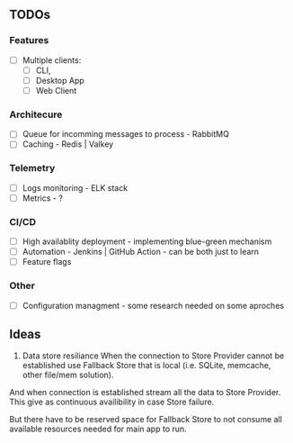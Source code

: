 ## TODOs
### Features
- [ ] Multiple clients:
    - [ ] CLI,
    - [ ] Desktop App
    - [ ] Web Client

### Architecure
- [ ] Queue for incomming messages to process - RabbitMQ
- [ ] Caching - Redis | Valkey

### Telemetry
- [ ] Logs monitoring - ELK stack
- [ ] Metrics - ?

### CI/CD
- [ ] High availablity deployment - implementing blue-green mechanism
- [ ] Automation - Jenkins | GitHub Action - can be both just to learn
- [ ] Feature flags

### Other
- [ ] Configuration managment - some research needed on some aproches

## Ideas
1. Data store resiliance
When the connection to Store Provider cannot be established
use Fallback Store that is local (i.e. SQLite, memcache, other file/mem solution).

And when connection is established stream all the data to Store Provider.
This give as continuous availibility in case Store failure.

But there have to be reserved space for Fallback Store
to not consume all available resources needed for main app to run.
